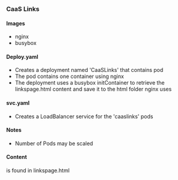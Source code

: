 ### CaaS Links

#### Images
* nginx
* busybox

#### Deploy.yaml
* Creates a deployment named 'CaaSLinks' that contains pod
* The pod contains one container using nginx
* The deployment uses a busybox initContainer to retrieve the linkspage.html content and save it to the html folder nginx uses

#### svc.yaml
* Creates a LoadBalancer service for the 'caaslinks' pods

#### Notes
* Number of Pods may be scaled

#### Content
is found in linkspage.html
